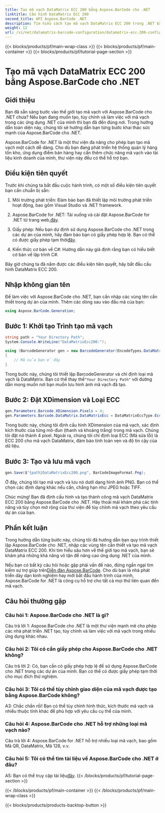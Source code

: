 ```yaml
---
title: Tạo mã vạch DataMatrix ECC 200 bằng Aspose.BarCode cho .NET
linktitle: Cấu hình DataMatrix ECC 200
second_title: API Aspose.BarCode .NET
description: Tìm hiểu cách tạo mã vạch DataMatrix ECC 200 trong .NET bằng Aspose.BarCode. Hợp lý hóa hoạt động với việc tạo mã vạch hiệu quả.
weight: 12
url: /vi/net/datamatrix-barcode-configuration/datamatrix-ecc-200-configuration/
---
```


{{< blocks/products/pf/main-wrap-class >}}
{{< blocks/products/pf/main-container >}}
{{< blocks/products/pf/tutorial-page-section >}}

# Tạo mã vạch DataMatrix ECC 200 bằng Aspose.BarCode cho .NET

## Giới thiệu

Bạn đã sẵn sàng bước vào thế giới tạo mã vạch với Aspose.BarCode cho .NET chưa? Nếu bạn đang muốn tạo, tùy chỉnh và làm việc với mã vạch trong các ứng dụng .NET của mình thì bạn đã đến đúng nơi. Trong hướng dẫn toàn diện này, chúng tôi sẽ hướng dẫn bạn từng bước khai thác sức mạnh của Aspose.BarCode cho .NET.

Aspose.BarCode for .NET là một thư viện đa năng cho phép bạn tạo mã vạch một cách dễ dàng. Cho dù bạn đang phát triển hệ thống quản lý hàng tồn kho, ứng dụng điểm bán hàng hay cần thêm chức năng mã vạch vào tài liệu kinh doanh của mình, thư viện này đều có thể hỗ trợ bạn.

## Điều kiện tiên quyết

Trước khi chúng ta bắt đầu cuộc hành trình, có một số điều kiện tiên quyết bạn cần chuẩn bị sẵn:

1. Môi trường phát triển: Đảm bảo bạn đã thiết lập môi trường phát triển hoạt động, bao gồm Visual Studio và .NET framework.

2.  Aspose.BarCode for .NET: Tải xuống và cài đặt Aspose.BarCode for .NET từ trang web,[đây](https://releases.aspose.com/barcode/net/).

3.  Giấy phép: Nếu bạn dự định sử dụng Aspose.BarCode cho .NET trong các dự án của mình, hãy đảm bảo bạn có giấy phép hợp lệ. Bạn có thể có được giấy phép tạm thời[đây](https://purchase.aspose.com/temporary-license/).

4. Kiến thức cơ bản về C#: Hướng dẫn này giả định rằng bạn có hiểu biết cơ bản về lập trình C#.

Bây giờ chúng ta đã nắm được các điều kiện tiên quyết, hãy bắt đầu cấu hình DataMatrix ECC 200.

## Nhập không gian tên

Để làm việc với Aspose.BarCode cho .NET, bạn cần nhập các vùng tên cần thiết trong dự án của mình. Thêm các dòng sau vào đầu mã của bạn:

```csharp
using Aspose.BarCode.Generation;
```

## Bước 1: Khởi tạo Trình tạo mã vạch

```csharp
string path = "Your Directory Path";
System.Console.WriteLine("DataMatrixEcc200:");

using (BarcodeGenerator gen = new BarcodeGenerator(EncodeTypes.DataMatrix, "Åspóse.Barcóde©"))
{
    // Mã của bạn ở đây
}
```

 Trong bước này, chúng tôi thiết lập BarcodeGenerator và chỉ định loại mã vạch là DataMatrix. Bạn có thể thay thế`"Your Directory Path"` với đường dẫn mong muốn nơi bạn muốn lưu hình ảnh mã vạch đã tạo.

## Bước 2: Đặt XDimension và Loại ECC

```csharp
gen.Parameters.Barcode.XDimension.Pixels = 4;
gen.Parameters.Barcode.DataMatrix.DataMatrixEcc = DataMatrixEccType.Ecc200;
```

Trong bước này, chúng tôi định cấu hình XDimension của mã vạch, xác định kích thước của từng mô-đun (thanh và khoảng trắng) trong mã vạch. Chúng tôi đặt nó thành 4 pixel. Ngoài ra, chúng tôi chỉ định loại ECC (Mã sửa lỗi) là ECC 200 cho mã vạch DataMatrix, đảm bảo tính toàn vẹn và độ tin cậy của dữ liệu.

## Bước 3: Tạo và lưu mã vạch

```csharp
gen.Save($"{path}DataMatrixEcc200.png", BarCodeImageFormat.Png);
```

Ở đây, chúng tôi tạo mã vạch và lưu nó dưới dạng hình ảnh PNG. Bạn có thể chọn các định dạng khác nếu cần, chẳng hạn như JPEG hoặc TIFF.

Chúc mừng! Bạn đã định cấu hình và tạo thành công mã vạch DataMatrix ECC 200 bằng Aspose.BarCode cho .NET. Hãy thoải mái khám phá các tính năng và tùy chọn mở rộng của thư viện để tùy chỉnh mã vạch theo yêu cầu dự án của bạn.

## Phần kết luận

Trong hướng dẫn từng bước này, chúng tôi đã hướng dẫn bạn quy trình thiết lập Aspose.BarCode cho .NET, nhập các vùng tên cần thiết và tạo mã vạch DataMatrix ECC 200. Khi tìm hiểu sâu hơn về thế giới tạo mã vạch, bạn sẽ khám phá những khả năng vô tận để nâng cao ứng dụng .NET của mình.

 Nếu bạn có bất kỳ câu hỏi hoặc gặp phải vấn đề nào, đừng ngần ngại tìm kiếm sự trợ giúp trên[Diễn đàn Aspose.BarCode](https://forum.aspose.com/c/barcode/13). Cho dù bạn là nhà phát triển dày dạn kinh nghiệm hay mới bắt đầu hành trình của mình, Aspose.BarCode for .NET là công cụ hỗ trợ cho tất cả mọi thứ liên quan đến mã vạch.

## Câu hỏi thường gặp

### Câu hỏi 1: Aspose.BarCode cho .NET là gì?

Câu trả lời 1: Aspose.BarCode cho .NET là một thư viện mạnh mẽ cho phép các nhà phát triển .NET tạo, tùy chỉnh và làm việc với mã vạch trong nhiều ứng dụng khác nhau.

### Câu hỏi 2: Tôi có cần giấy phép cho Aspose.BarCode cho .NET không?

Câu trả lời 2: Có, bạn cần có giấy phép hợp lệ để sử dụng Aspose.BarCode cho .NET trong các dự án của mình. Bạn có thể có được giấy phép tạm thời cho mục đích thử nghiệm.

### Câu hỏi 3: Tôi có thể tùy chỉnh giao diện của mã vạch được tạo bằng Aspose.BarCode không?

A3: Chắc chắn rồi! Bạn có thể tùy chỉnh hình thức, kích thước mã vạch và nhiều thuộc tính khác để phù hợp với yêu cầu cụ thể của mình.

### Câu hỏi 4: Aspose.BarCode cho .NET hỗ trợ những loại mã vạch nào?

Câu trả lời 4: Aspose.BarCode for .NET hỗ trợ nhiều loại mã vạch, bao gồm Mã QR, DataMatrix, Mã 128, v.v.

### Câu hỏi 5: Tôi có thể tìm tài liệu về Aspose.BarCode cho .NET ở đâu?

 A5: Bạn có thể truy cập tài liệu[đây](https://reference.aspose.com/barcode/net/).
{{< /blocks/products/pf/tutorial-page-section >}}

{{< /blocks/products/pf/main-container >}}
{{< /blocks/products/pf/main-wrap-class >}}

{{< blocks/products/products-backtop-button >}}
